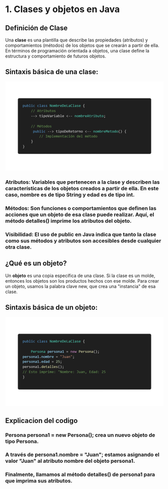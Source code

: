 # **1. Clases y objetos en Java**

## **Definición de Clase**
Una **clase** es una plantilla  que describe las propiedades (atributos) y comportamientos (métodos) de los objetos que se crearán a partir de ella. En términos de programación orientada a objetos, una clase define la estructura y comportamiento de futuros objetos.

## **Sintaxis básica de una clase:**

![Codigo](Imagenes/Clases.png)

### **Atributos:** Variables que pertenecen a la clase y describen las características de los objetos creados a partir de ella. En este caso, nombre es de tipo String y edad es de tipo int.

### **Métodos:** Son funciones o comportamientos que definen las acciones que un objeto de esa clase puede realizar. Aquí, el método detalles() imprime los atributos del objeto.
### **Visibilidad:** El uso de public en Java indica que tanto la clase como sus métodos y atributos son accesibles desde cualquier otra clase.



## **¿Qué es un objeto?**

Un **objeto** es una copia específica de una clase. Si la clase es un molde, entonces los objetos son los productos hechos con ese molde. Para crear un objeto, usamos la palabra clave new, que crea una "instancia" de esa clase.


## **Sintaxis básica de un objeto:**
![Codigo](Imagenes/objetos.png)
## **Explicacion del codigo**

### **Persona persona1 = new Persona();** crea un nuevo objeto de tipo Persona.
### A través de **persona1.nombre = "Juan";** estamos asignando el valor "Juan" al atributo nombre del objeto persona1.
### Finalmente, llamamos al método **detalles()** de persona1 para que imprima sus atributos.

